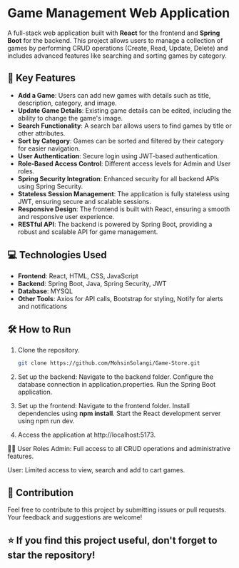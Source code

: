 # Game Management Web Application

A full-stack web application built with **React** for the frontend and **Spring Boot** for the backend. This project allows users to manage a collection of games by performing CRUD operations (Create, Read, Update, Delete) and includes advanced features like searching and sorting games by category.

## 🚀 Key Features
- **Add a Game**: Users can add new games with details such as title, description, category, and image.
- **Update Game Details**: Existing game details can be edited, including the ability to change the game's image.
- **Search Functionality**: A search bar allows users to find games by title or other attributes.
- **Sort by Category**: Games can be sorted and filtered by their category for easier navigation.
- **User Authentication**: Secure login using JWT-based authentication.
- **Role-Based Access Control**: Different access levels for Admin and User roles.
- **Spring Security Integration**: Enhanced security for all backend APIs using Spring Security.
- **Stateless Session Management**: The application is fully stateless using JWT, ensuring secure and scalable sessions.
- **Responsive Design**: The frontend is built with React, ensuring a smooth and responsive user experience.
- **RESTful API**: The backend is powered by Spring Boot, providing a robust and scalable API for game management.

## 💻 Technologies Used
- **Frontend**: React, HTML, CSS, JavaScript
- **Backend**: Spring Boot, Java, Spring Security, JWT
- **Database**: MYSQL
- **Other Tools**:  Axios for API calls, Bootstrap for styling, Notify for alerts and notifications

## 🛠️ How to Run
1. Clone the repository.
   ```bash
   git clone https://github.com/MohsinSolangi/Game-Store.git

2. Set up the backend:
     Navigate to the backend folder.
     Configure the database connection in application.properties.
     Run the Spring Boot application.

3. Set up the frontend:
     Navigate to the frontend folder.
     Install dependencies using **npm install**.
     Start the React development server using npm run dev.

4. Access the application at http://localhost:5173.

🧑‍💻 User Roles
Admin: Full access to all CRUD operations and administrative features.

User: Limited access to view, search and add to cart games.

## 🤝 Contribution
Feel free to contribute to this project by submitting issues or pull requests. Your feedback and suggestions are welcome!

## ⭐ If you find this project useful, don't forget to star the repository!   
